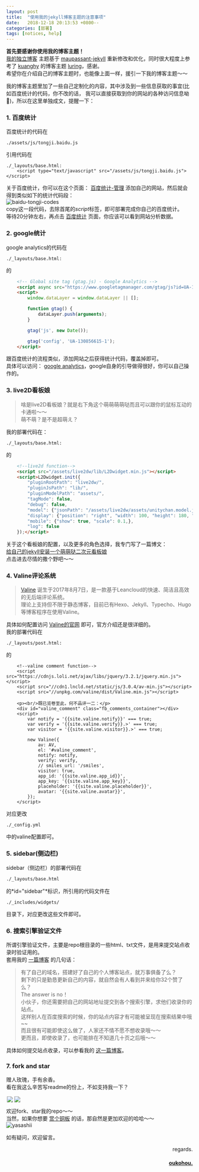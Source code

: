 ```yaml
---
layout: post
title:  "使用我的jekyll博客主题的注意事项"
date:   2018-12-18 20:13:53 +0800--
categories: [部署]
tags: [notices, help]  
---
```


**首先要感谢你使用我的博客主题！**  
[我的独立博客](http://www.oukohou.wang/) 主题基于 [maupassant-jekyll](https://github.com/alafighting/maupassant-jekyll.git) 
重新修改和优化，同时很大程度上参考了 [kuanghy](https://github.com/kuanghy) 的博客主题 [luring](https://github.com/kuanghy/luring)，感谢。  
希望你在介绍自己的博客主题时，也能像上面一样，援引一下我的博客主题～～  

我的博客主题里加了一些自己定制化的内容，其中涉及到一些信息获取的事宜(比如百度统计的代码，你不改的话，
我可以直接获取到你的网站的各种访问信息呦🙈)，所以在这里单独成文，提醒一下：  

### 1. 百度统计
百度统计的代码在
```text
./assets/js/tongji.baidu.js
```
引用代码在
```text
./_layouts/base.html:
    <script type="text/javascript" src="/assets/js/tongji.baidu.js"></script>
```
关于百度统计，你可以在这个页面： [百度统计-管理](https://tongji.baidu.com/sc-web/26979727/home/site/index?from=3)
添加自己的网站，然后就会得到类似如下的统计代码段：  
![baidu-tongji-codes](https://s1.ax2x.com/2018/12/19/5QiVSu.png)  
copy这一段代码，去除首尾的$script$标签，即可部署完成你自己的百度统计。  
等待20分钟左右，再点击 [百度统计](https://tongji.baidu.com/web/26979727/homepage/index) 页面，你应该可以看到网站分析数据。  

### 2. google统计
google analytics的代码在
```text
./_layouts/base.html:  
```
的  
```html
    <!-- Global site tag (gtag.js) - Google Analytics -->
    <script async src="https://www.googletagmanager.com/gtag/js?id=UA-130856615-1"></script>
    <script>
        window.dataLayer = window.dataLayer || [];

        function gtag() {
            dataLayer.push(arguments);
        }

        gtag('js', new Date());

        gtag('config', 'UA-130856615-1');
    </script>
```
跟百度统计的流程类似，添加网站之后获得统计代码，覆盖掉即可。  
具体可以访问： [google analytics](https://analytics.google.com/)，google自身的引导做得很好，你可以自己操作的。  

### 3. live2D看板娘
>啥是live2D看板娘？就是右下角这个萌萌萌萌哒而且可以跟你的鼠标互动的卡通啦～～  
萌不萌？是不是超萌え？  

我的部署代码在：
```text
./_layouts/base.html:  
```
的  
```html
    <!--live2d function-->
    <script src="/assets/live2dw/lib/L2Dwidget.min.js"></script>
    <script>L2Dwidget.init({
        "pluginRootPath": "live2dw/",
        "pluginJsPath": "lib/",
        "pluginModelPath": "assets/",
        "tagMode": false,
        "debug": false,
        "model": {"jsonPath": "/assets/live2dw/assets/unitychan.model.json"},
        "display": {"position": "right", "width": 100, "height": 180, "hOffset": 60, "vOffset": -30,},
        "mobile": {"show": true, "scale": 0.1,},
        "log": false
    });</script>
```
关于这个看板娘的配置，以及更多的角色选择，我专门写了一篇博文：  
[给自己的jekyll安装一个萌萌哒二次元看板娘](https://www.oukohou.wang/2018/11/29/live2D_installation/)  
点击进去尽情的撒个野吧～～  


### 4. Valine评论系统
> [Valine](https://valine.js.org/) 诞生于2017年8月7日，是一款基于Leancloud的快速、简洁且高效的无后端评论系统。  
理论上支持但不限于静态博客，目前已有Hexo、Jekyll、Typecho、Hugo 等博客程序在使用Valine。  

具体如何配置访问 [Valine的官网](https://valine.js.org/) 即可，官方介绍还是很详细的。  
我的部署代码在
```text
./_layouts/post.html:  
```
的  
```text
    <!--valine comment function-->
    <script src="https://cdnjs.loli.net/ajax/libs/jquery/3.2.1/jquery.min.js"></script>
    <script src="//cdn1.lncld.net/static/js/3.0.4/av-min.js"></script>
    <script src="//unpkg.com/valine/dist/Valine.min.js"></script>

    <p><br/>既已览卷至此，何不品评一二：</p>
    <div id="valine_comment" class="fb_comments_container"></div>
    <script>
        var notify = '{{site.valine.notify}}' === true;
        var verify = '{{site.valine.verify}}.>' === true;
        var visitor = '{{site.valine.visitor}}.>' === true;

        new Valine({
            av: AV,
            el: '#valine_comment',
            notify: notify,
            verify: verify,
            // smiles_url: '/smiles',
            visitor: true,
            app_id: '{{site.valine.app_id}}',
            app_key: '{{site.valine.app_key}}',
            placeholder: '{{site.valine.placeholder}}',
            avatar: '{{site.valine.avatar}}',
        });
    </script>
```


对应更改
```text
./_config.yml
```
中的valine配置即可。    

### 5. sidebar(侧边栏)
sidebar（侧边栏）的部署代码在
```txt
./_layouts/base.html  
```
的*id="sidebar"*标识，所引用的代码文件在
```text
./_includes/widgets/
```
目录下，对应更改这些文件即可。 

### 6. 搜索引擎验证文件
所谓引擎验证文件，主要是repo根目录的一些html、txt文件，是用来提交站点收录时验证用的。  
套用我的 [一篇博客](https://www.oukohou.wang/2018/11/01/sereral_search_engines_urls/) 的几句话：
>有了自己的域名，搭建好了自己的个人博客站点，就万事俱备了么？  
剩下的只是勤恳更新自己的内容，就自然会有人看到并来给你32个赞了么？  
The answer is no！  
小伙子，你还需要把自己的网站地址提交到各个搜索引擎，求他们收录你的站点。   
这样别人在百度搜索的时候，你的站点内容才有可能被呈现在搜索结果中哦~~  
而且很有可能即使这么做了，人家还不情不愿不想收录哦～～  
更而且，即使收录了，也可能排在不知道几十页之后哦～～  

具体如何提交站点收录，可以参看我的 [这一篇博客](https://www.oukohou.wang/2018/11/01/sereral_search_engines_urls/)。

### 7. fork and star
赠人玫瑰，手有余香。  
看在我这么辛苦写readme的份上，不如支持我一下？   
<div style="float:left;border:solid 1px 000;margin:2px;">
<a href="https://github.com/oukohou/oukohou.github.io/stargazers" target="_blank">
<img src="https://img.shields.io/github/stars/oukohou/oukohou.github.io.svg?logo=github">
</a>
</div>


<div style="float:left;border:solid 1px 000;margin:2px;">
<a href="https://github.com/oukohou/oukohou.github.io/fork" target="_blank">
<img src="https://img.shields.io/github/forks/oukohou/oukohou.github.io.svg?logo=github">
</a>
</div><br>  
  
欢迎fork、star我的repo～～  
当然，如果你想要 [赏个铜板](https://www.oukohou.wang/donate/ "donate") 的话，那自然是更加欢迎的哈哈～～  
![yasashii](https://s1.ax2x.com/2018/12/19/5Qxfd6.jpg "当然，女孩子会更温柔的啦～～")  


如有疑问，欢迎留言。


<p  align="right">regards.</p>
<h4 align="right">
    <a href="https:www.oukohou.wang">
        oukohou.
    </a>
</h4>

